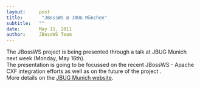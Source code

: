 ```yaml
---
layout:     post
title:       "JBossWS @ JBUG München"
subtitle:   ""
date:       May 11, 2011
author:     JBossWS Team
---
```



The 
JBossWS project
 is being presented through a talk at 
JBUG Munich
 next week (Monday, May 16th).  
The presentation is going to be focussed on the recent 
JBossWS - Apache CXF integration efforts
 as well as on the 
future of the project
.  
More details on the [JBUG Munich website](http://jbug-munich.org/).




